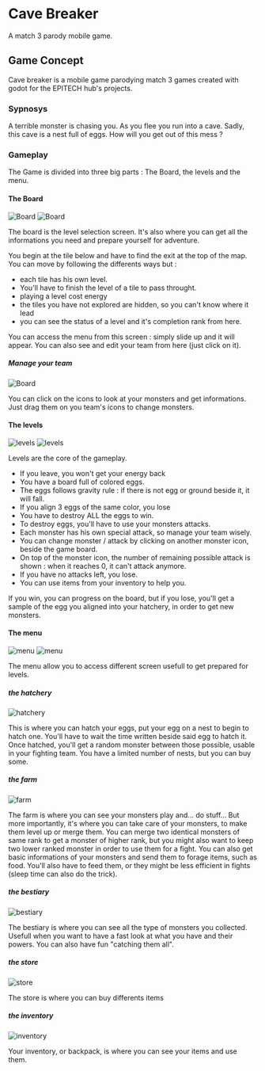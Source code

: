 # Cave Breaker

A match 3 parody mobile game.

## Game Concept

Cave breaker is a mobile game parodying match 3 games created with godot for the EPITECH hub's projects.

### Sypnosys

A terrible monster is chasing you. As you flee you run into a cave. Sadly, this cave is a nest full of eggs.
How will you get out of this mess ?

### Gameplay

The Game is divided into three big parts : The Board, the levels and the menu.

#### The Board


![Board](https://github.com/TempoDev/Cave-Breaker/blob/doc/thumbnail_laby_1.png)
![Board](https://github.com/TempoDev/Cave-Breaker/blob/doc/map.png)

The board is the level selection screen. It's also where you can get all the informations you need and prepare yourself for adventure.

You begin at the tile below and have to find the exit at the top of the map. You can move by following the differents ways but :
  * each tile has his own level.
  * You'll have to finish the level of a tile to pass throught.
  * playing a level cost energy
  * the tiles you have not explored are hidden, so you can't know where it lead
  * you can see the status of a level and it's completion rank from here.

You can access the menu from this screen : simply slide up and it will appear.
You can also see and edit your team from here (just click on it).

##### Manage your team

![Board](https://github.com/TempoDev/Cave-Breaker/blob/doc/thumbnail_select.png)

You can click on the icons to look at your monsters and get informations.
Just drag them on you team's icons to change monsters.

#### The levels

![levels](https://github.com/TempoDev/Cave-Breaker/blob/doc/thumbnail_board.png)
![levels](https://github.com/TempoDev/Cave-Breaker/blob/doc/board.png)

Levels are the core of the gameplay.
   * If you leave, you won't get your energy back
   * You have a board full of colored eggs.
   * The eggs follows gravity rule : if there is not egg or ground beside it, it will fall.
   * If you align 3 eggs of the same color, you lose
   * You have to destroy ALL the eggs to win.
   * To destroy eggs, you'll have to use your monsters attacks.
   * Each monster has his own special attack, so manage your team wisely.
   * You can change monster / attack by clicking on another monster icon, beside the game board.
   * On top of the monster icon, the number of remaining possible attack is shown : when it reaches 0, it can't attack anymore.
   * If you have no attacks left, you lose.
   * You can use items from your inventory to help you.
   
If you win, you can progress on the board, but if you lose, you'll get a sample of the egg you aligned into your hatchery, in order to get new monsters.

#### The menu

![menu](https://github.com/TempoDev/Cave-Breaker/blob/doc/thumbnail_menu%201.png)
![menu](https://github.com/TempoDev/Cave-Breaker/blob/doc/menu%201.png)

The menu allow you to access different screen usefull to get prepared for levels.

##### the hatchery

![hatchery](https://github.com/TempoDev/Cave-Breaker/blob/doc/thumbnail_hatcherie.png)

This is where you can hatch your eggs, put your egg on a nest to begin to hatch one. You'll have to wait the time written beside said egg to hatch it. Once hatched, you'll get a random monster between those possible, usable in your fighting team.
You have a limited number of nests, but you can buy some.

##### the farm

![farm](https://github.com/TempoDev/Cave-Breaker/blob/doc/thumbnail_Projet%201.png)

The farm is where you can see your monsters play and... do stuff...
But more importantly, it's where you can take care of your monsters, to make them level up or merge them.
You can merge two identical monsters of same rank to get a monster of higher rank, but you might also want to keep two lower ranked monster in order to use them for a fight.
You can also get basic informations of your monsters and send them to forage items, such as food.
You'll also have to feed them, or they might be less efficient in fights (sleep time can also do the trick).

##### the bestiary

![bestiary](https://github.com/TempoDev/Cave-Breaker/blob/doc/thumbnail_bestary.png)

The bestiary is where you can see all the type of monsters you collected. Usefull when you want to have a fast look at what you have and their powers.
You can also have fun "catching them all".

##### the store

![store](https://github.com/TempoDev/Cave-Breaker/blob/doc/thumbnail_shop.png)

The store is where you can buy differents items

##### the inventory

![inventory](https://github.com/TempoDev/Cave-Breaker/blob/doc/thumbnail_items.png)

Your inventory, or backpack, is where you can see your items and use them.
